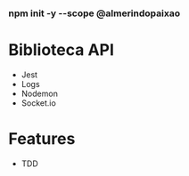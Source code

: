 ### npm init -y --scope @almerindopaixao

# Biblioteca API

- Jest
- Logs
- Nodemon
- Socket.io

# Features

- TDD